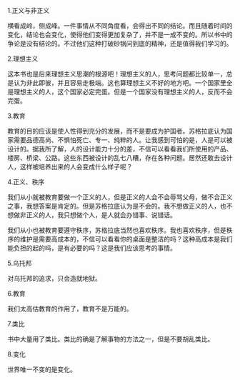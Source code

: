 1.正义与非正义

横看成岭，侧成峰。一件事情从不同角度看，会得出不同的结论。而且随着时间的变化，结论也会变化，使得他们变得更加复杂了，并不是一成不变的。所以书中的争论是没有结论的。不过他们这种打破砂锅问到底的精神，还是值得我们学习的。

2.理想主义

这本书也是后来理想主义思潮的根源吧！理想主义的人，思考问题都比较单一，总是认为非此即彼，并且容易走极端。这也算理想主义不好的地方吧。一个国家里全是理想主义的人，这个国家必定完蛋。但是一个国家没有理想主义的人，反而不会完蛋。

3.教育

教育的目的应该是使人性得到充分的发展，而不是要成为护国者。苏格拉底认为国家需要品德高尚、不惧怕死亡、专一、纯粹的人。让我感到可怕的是，人是可以被设计的。据我所了解，人的设计能力十分的差，不信可以看看我们所使用的产品、楼房、桥梁、公路。这些东西被设计的乱七八糟，存在各种问题。居然还敢去设计人，这样被培养出来的人会变成什么样子呢？

4.正义、秩序

我们从小就被教育要做一个正义的人，但是正义的人会不会辱骂父母，做不合正义之事，我想答案是肯定的。但是苏格拉底认为是不会的。我不想做正义的人，也不想做非正义的人，我只想做个人，是人就会办错事、说错话。

我们从小也被教育要遵守秩序，苏格拉底当然也喜欢秩序。我也喜欢秩序，但是秩序的维护是需要高成本的，不信可以看看你的桌面是整洁的吗？这种高成本是我们能负担的起的吗，是有必要的吗？这是我们应该思考的事情。

5.乌托邦

对乌托邦的追求，只会造就地狱。

6.教育

我们太高估教育的作用了，教育不是万能的。

7.类比

书中大量用了类比。类比的确是了解事物的方法之一，但是不要胡乱类比。

8.变化

世界唯一不变的是变化。